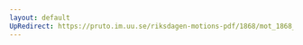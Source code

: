 ```yaml
---
layout: default
UpRedirect: https://pruto.im.uu.se/riksdagen-motions-pdf/1868/mot_1868__ak__247/mot_1868__ak__247-007.pdf
---
```

